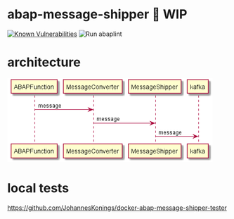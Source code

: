 # abap-message-shipper :construction: WIP

[![Known Vulnerabilities](https://snyk.io/test/github/JohannesKonings/abap-message-shipper/badge.svg?targetFile=package.json)](https://snyk.io/test/github/JohannesKonings/abap-message-shipper?targetFile=package.json)
![Run abaplint](https://github.com/JohannesKonings/abap-message-shipper/workflows/Run%20abaplint/badge.svg)

# architecture

![architecture](./out/architecture/architecture/architecture.png)

# local tests

https://github.com/JohannesKonings/docker-abap-message-shipper-tester